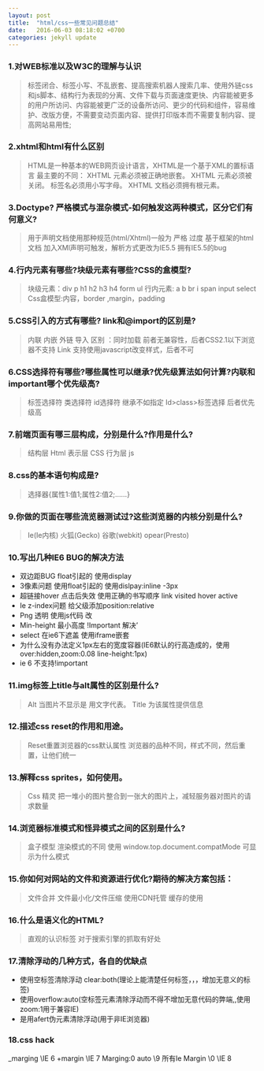 ```yaml
---
layout: post
title:  "html/css一些常见问题总结"
date:   2016-06-03 08:18:02 +0700
categories: jekyll update
---
```




###  1.对WEB标准以及W3C的理解与认识

>标签闭合、标签小写、不乱嵌套、提高搜索机器人搜索几率、使用外链css和js脚本、结构行为表现的分离、文件下载与页面速度更快、内容能被更多的用户所访问、内容能被更广泛的设备所访问、更少的代码和组件，容易维护、改版方便，不需要变动页面内容、提供打印版本而不需要复制内容、提高网站易用性;


### 2.xhtml和html有什么区别


>HTML是一种基本的WEB网页设计语言，XHTML是一个基于XML的置标语言
最主要的不同：
XHTML 元素必须被正确地嵌套。
XHTML 元素必须被关闭。
标签名必须用小写字母。
XHTML 文档必须拥有根元素。


### 3.Doctype? 严格模式与混杂模式-如何触发这两种模式，区分它们有何意义?


>用于声明文档使用那种规范(html/Xhtml)一般为 严格 过度 基于框架的html文档
加入XMl声明可触发，解析方式更改为IE5.5 拥有IE5.5的bug


### 4.行内元素有哪些?块级元素有哪些?CSS的盒模型?


>块级元素：div p h1 h2 h3 h4 form ul
行内元素: a b br i span input select
Css盒模型:内容，border ,margin，padding


### 5.CSS引入的方式有哪些? link和@import的区别是?


>内联 内嵌 外链 导入
区别 ：同时加载
前者无兼容性，后者CSS2.1以下浏览器不支持
Link 支持使用javascript改变样式，后者不可


### 6.CSS选择符有哪些?哪些属性可以继承?优先级算法如何计算?内联和important哪个优先级高?


>标签选择符 类选择符 id选择符
继承不如指定 Id>class>标签选择
后者优先级高

### 7.前端页面有哪三层构成，分别是什么?作用是什么?

>结构层 Html 表示层 CSS 行为层 js

### 8.css的基本语句构成是?

>选择器{属性1:值1;属性2:值2;……}

### 9.你做的页面在哪些流览器测试过?这些浏览器的内核分别是什么?

>Ie(Ie内核) 火狐(Gecko) 谷歌(webkit) opear(Presto)

### 10.写出几种IE6 BUG的解决方法


* 双边距BUG float引起的 使用display
* 3像素问题 使用float引起的 使用dislpay:inline -3px
* 超链接hover 点击后失效 使用正确的书写顺序 link visited hover active
* Ie z-index问题 给父级添加position:relative
* Png 透明 使用js代码 改
* Min-height 最小高度 !Important 解决’
* select 在ie6下遮盖 使用iframe嵌套
* 为什么没有办法定义1px左右的宽度容器(IE6默认的行高造成的，使用over:hidden,zoom:0.08 line-height:1px)
* ie 6 不支持!important


### 11.img标签上title与alt属性的区别是什么?

>Alt 当图片不显示是 用文字代表。
>Title 为该属性提供信息

### 12.描述css reset的作用和用途。

>Reset重置浏览器的css默认属性 浏览器的品种不同，样式不同，然后重置，让他们统一

### 13.解释css sprites，如何使用。

>Css 精灵 把一堆小的图片整合到一张大的图片上，减轻服务器对图片的请求数量

### 14.浏览器标准模式和怪异模式之间的区别是什么?

>盒子模型 渲染模式的不同
>使用 window.top.document.compatMode 可显示为什么模式

### 15.你如何对网站的文件和资源进行优化?期待的解决方案包括：

>文件合并
>文件最小化/文件压缩
>使用CDN托管
>缓存的使用

### 16.什么是语义化的HTML?

>直观的认识标签 对于搜索引擎的抓取有好处

### 17.清除浮动的几种方式，各自的优缺点

* 使用空标签清除浮动 clear:both(理论上能清楚任何标签，，，增加无意义的标签)
* 使用overflow:auto(空标签元素清除浮动而不得不增加无意代码的弊端,,使用zoom:1用于兼容IE)
* 是用afert伪元素清除浮动(用于非IE浏览器)

### 18.css hack

<!--[if IE 6]--><![end if]-->
_marging \\IE 6
+margin \\IE 7
Marging:0 auto \9 所有Ie
Margin \0 \\IE 8
